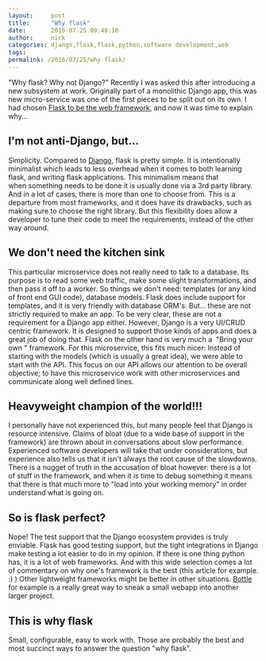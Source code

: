 ```yaml
---
layout:     post
title:      "Why flask"
date:       2016-07-25 09:48:10
author:     nick
categories: django,flask,flask,python,software development,web
tags:  
permalink: /2016/07/25/why-flask/
---
```

"Why flask? Why not Django?" Recently I was asked this after introducing a new subsystem at work. Originally part of a monolithic Django app, this was new micro-service was one of the first pieces to be split out on its own. I had chosen [Flask to be the web framework](http://flask.pocoo.org/), and now it was time to explain why... 

## I'm not anti-Django, but...

Simplicity. Compared to [Django](https://www.djangoproject.com/), flask is pretty simple. It is intentionally minimalist which leads to less overhead when it comes to both learning flask, and writing flask applications. This minimalism means that when something needs to be done it is usually done via a 3rd party library. And in a lot of cases, there is more than one to choose from. This is a departure from most frameworks, and it does have its drawbacks, such as making sure to choose the right library. But this flexibility does allow a developer to tune their code to meet the requirements, instead of the other way around. 

## We don't need the kitchen sink

This particular microservice does not really need to talk to a database. Its purpose is to read some web traffic, make some slight transformations, and then pass it off to a worker. So things we don't need: templates (or any kind of front end GUI code), database models. Flask does include support for templates, and it is very friendly with database ORM's. But... these are not strictly required to make an app. To be very clear, these are not a requirement for a Django app either. However, Django is a very UI/CRUD centric framework. It is designed to support those kinds of apps and does a great job of doing that. Flask on the other hand is very much a  "Bring your own <whatever>" framework. For this microservice, this fits much nicer: Instead of starting with the models (which is usually a great idea), we were able to start with the API. This focus on our API allows our attention to be overall objective; to have this microservice work with other microservices and communicate along well defined lines. 

## Heavyweight champion of the world!!!

I personally have not experienced this, but many people feel that Django is resource intensive. Claims of bloat (due to a wide base of support in the framework) are thrown about in conversations about slow performance. Experienced software developers will take that under considerations, but experience also tells us that it isn't always the root cause of the slowdowns. There is a nugget of truth in the accusation of bloat however: there is a lot of stuff in the framework, and when it is time to debug something it means that there is that much more to "load into your working memory" in order understand what is going on. 

## So is flask perfect?

Nope! The test support that the Django ecosystem provides is truly enviable. Flask has good testing support, but the tight integrations in Django make testing a lot easier to do in my opinion. If there is one thing python has, it is a lot of web frameworks. And with this wide selection comes a lot of commentary on why one's framework is the best (this article for example. :) ) Other lightweight frameworks might be better in other situations. [Bottle](http://bottlepy.org/docs/dev/index.html) for example is a really great way to sneak a small webapp into another larger project. 

## This is why flask

Small, configurable, easy to work with. Those are probably the best and most succinct ways to answer the question "why flask".
